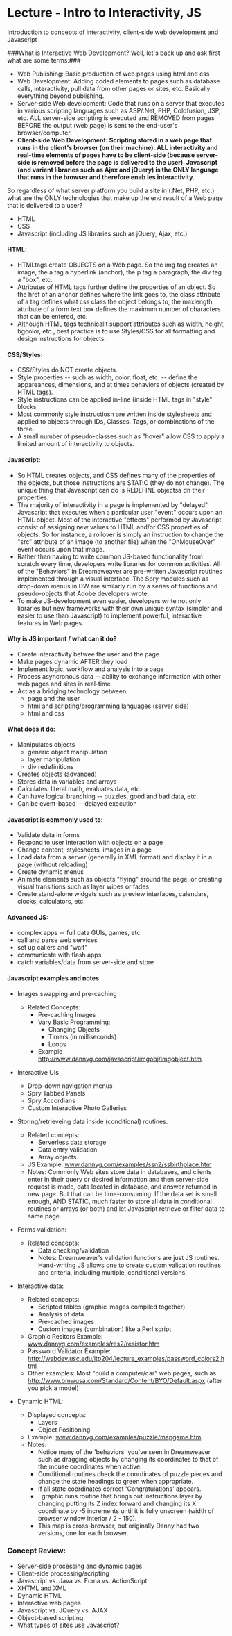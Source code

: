 Lecture - Intro to Interactivity, JS 
=============================================
Introduction to concepts of interactivity, client-side web development and Javascript

###What is Interactive Web Development? Well, let's back up and ask first what are some terms:###
* Web Publishing: Basic production of web pages using html and css
* Web Development: Adding coded elements to pages such as database calls, interactivity, pull data from other pages or sites, etc. Basically everything beyond publishing.
* Server-side Web development: Code that runs on a server that executes in various scripting languages such as ASP/.Net, PHP, Coldfusion, JSP, etc. ALL server-side scripting is executed and REMOVED from pages BEFORE the output (web page) is sent to the end-user's browser/computer.
* __Client-side Web Development: Scripting stored in a web page that runs in the client's browser (on their machine). ALL interactivity and real-time elements of pages have to be client-side (because server-side is removed before the page is delivered to the user). Javascript (and varient libraries such as Ajax and jQuery) is the ONLY language that runs in the browser and therefore enab les interactivity.__

So regardless of what server platform you build a site in (.Net, PHP, etc.) what are the ONLY technologies that make up the end result of a Web page that is delivered to a user?
* HTML
* CSS
* Javascript (including JS libraries such as jQuery, Ajax, etc.)

#### HTML: ####
* HTMLtags create OBJECTS on a Web page. So the img tag creates an image, the a tag a hyperlink (anchor), the p tag a paragraph, the div tag a "box", etc.
* Attributes of HTML tags further define the properties of an object. So the href of an anchor defines where the link goes to, the class attribute of a tag defines what css class the object belongs to, the maxlength attribute of a form text box defines the maximum number of characters that can be entered, etc.
* Although HTML tags technicallt support attributes such as width, height, bgcolor, etc., best practice is to use Styles/CSS for all formatting and design instructions for objects.

#### CSS/Styles: ####
* CSS/Styles do NOT create objects.
* Style properties -- such as width, color, float, etc. -- define the appareances, dimensions, and at times behaviors of objects (created by HTML tags).
* Style instructions can be applied in-line (inside HTML tags in "style" blocks
* Most commonly style instructiosn are written inside stylesheets and applied to objects through IDs, Classes, Tags, or combinations of the three.
* A small number of pseudo-classes such as "hover" allow CSS to apply a limited amount of interactivity to objects.

#### Javascript: ####
* So HTML creates objects, and CSS defines many of the properties of the objects, but those instructions are STATIC (they do not change). The unique thing that Javascript can do is REDEFINE objectsa dn their properties.
* The majority of interactivity in a page is implemented by "delayed" Javascript that executes when a particular user "event" occurs upon an HTML object. Most of the interactive "effects" performed by Javascript consist of assigning new values to HTML and/or CSS properties of objects. So for instance, a rollover is simply an instruction to change the "src" attribute of an image (to another file) when the "OnMouseOver" event occurs upon that image.
* Rather than having to write common JS-based functionality from scratch every time, developers write libraries for common activities. All of the "Behaviors" in Dreamaweaver are pre-written Javascript routines implemented through a visual interface. The Spry modules such as drop-down menus in DW are similarly run by a series of functions and pseudo-objects that Adobe developers wrote.
* To make JS-development even easier, developers write not only libraries but new frameworks with their own unique syntax (simpler and easier to use than Javascript) to implement powerful, interactive features in Web pages.
#### Why is JS important / what can it do? ####
* Create interactivity betwee the user and the page
* Make pages dynamic AFTER they load
* Implement logic, workflow and analysis into a page
* Process asyncronous data -- ability to exchange information with other web pages and sites in real-time
* Act as a bridging technology between:
  * page and the user
  * html and scripting/programming languages (server side)
  * html and css
#### What does it do: ####
* Manipulates objects
  * generic object manipulation
  * layer manipulation
  * div redefinitions
* Creates objects (advanced)
* Stores data in variables and arrays
* Calculates: literal math, evaluates data, etc.
* Can have logical branching -- puzzles, good and bad data, etc.
* Can be event-based -- delayed execution

#### Javascript is commonly used to: ####
* Validate data in forms
* Respond to user interaction with objects on a page
* Change content, stylesheets, images in a page
* Load data from a server (generally in XML format) and display it in a page (without reloading)
* Create dynamic menus
* Animate elements such as objects "flying" around the page, or creating visual transitions such as layer wipes or fades
* Create stand-alone widgets such as preview interfaces, calendars, clocks, calculators, etc.

#### Advanced JS: ####
* complex apps -- full data GUIs, games, etc.
* call and parse web services
* set up callers and "wait"
* communicate with flash apps
* catch variables/data from server-side and store

#### Javascript examples and notes ####
* Images swapping and pre-caching
  * Related Concepts:
    * Pre-caching Images
    * Vary Basic Programming:
      * Changing Objects
      * Timers (in milliseconds)
      * Loops
    * Example http://www.dannyg.com/javascript/imgobj/imgobject.htm

* Interactive UIs
  * Drop-down navigation menus
  * Spry Tabbed Panels
  * Spry Accordians
  * Custom Interactive Photo Galleries

* Storing/retrieveing data inside (conditional) routines.
  * Related concepts:
    * Serverless data storage
    * Data entry validation
    * Array objects
  * JS Example: www.dannyg.com/examples/ssn2/ssbirthplace.htm
  * Notes: Commonly Web sites store data in databases, and clients enter in their query or desired information and then server-side request is made, data located in database, and answer returned in new page. But that can be time-consuming. If the data set is small enough, AND STATIC, much faster to store all data in conditional routines or arrays (or both) and let Javascript retrieve or filter data to same page.

* Forms validation:
  * Related concepts:
    * Data checking/validation
    * Notes: Dreamweaver's validation functions are just JS routines. Hand-writing JS allows one to create custom validation routines and criteria, including multiple, conditional versions.

* Interactive data:
  * Related concepts:
    * Scripted tables (graphic images compiled together)
    * Analysis of data
    * Pre-cached images
    * Custom images (combination) like a Perl script
  * Graphic Resitors Example: www.dannyg.com/examples/res2/resistor.htm
  * Password Validator Example: http://webdev.usc.edu/itp204/lecture_examples/password_colors2.html
  * Other examples: Most "build a computer/car" web pages, such as http://www.bmwusa.com/Standard/Content/BYO/Default.aspx (after you pick a model)
* Dynamic HTML:
  * Displayed concepts:
    * Layers
    * Object Positioning
  * Example: www.dannyg.com/examples/puzzle/mapgame.htm
  * Notes:
    * Notice many of the 'behaviors' you've seen in Dreamweaver such as dragging objects by changing its coordinates to that of the mouse coordinates when active.
    * Conditional routines check the coordinates of puzzle pieces and change the state headings to green when appropriate. 
    * If all state coordinates correct 'Congratulations' appears.
    * ' graphic runs routine that brings out Instructions layer by changing putting its Z index forward and changing its X coordinate by -5 increments until it is fully onscreen (width of browser window interior / 2 - 150).
    * This map is cross-browser, but originally Danny had two versions, one for each browser.

### Concept Review: ###
* Server-side processing and dynamic pages
* Client-side processing/scripting
* Javascript vs. Java vs. Ecma vs. ActionScript
* XHTML and XML
* Dynamic HTML
* Interactive web pages
* Javascript vs. JQuery vs. AJAX
* Object-based scripting
* What types of sites use Javascript?
